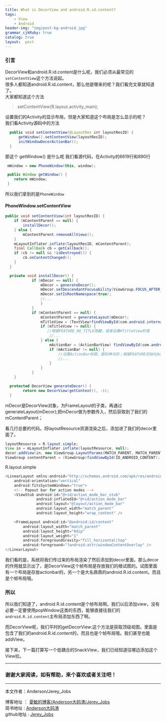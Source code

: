 ```yaml
---
title: What is DecorView and android.R.id.content?
tags:
    - View
    - Android
header-img: "img/post-bg-android.jpg"
grammar_cjkRuby: true
catalog: true
layout:  post
---
```


### 引言
DecorView和android.R.id.content是什么呢，我们必须从最常见的`setContentView`这个方法说起。<br>
很多人都知道android.R.id.content，那么他是哪来的呢？我们看完文章就知道了。<br>
大家都知道这个方法

> setContentView(R.layout.activity_main);

设置我们的Activity的显示布局，但是大家知道这个布局是怎么显示的呢？<br>
我们看Activity源码中的方法

``` java
  public void setContentView(@LayoutRes int layoutResID) {
      getWindow().setContentView(layoutResID);
      initWindowDecorActionBar();
  }
```

那这个 getWindow() 是什么呢 我们看源代码，在Activity的6619行和890行

``` java
 mWindow = new PhoneWindow(this, window);

 public Window getWindow() {
    return mWindow;
 }
```

所以我们拿到的是`PhoneWindow`

#### PhoneWindow.setContentView

``` java
public void setContentView(int layoutResID) {  
    if (mContentParent == null) {  
        installDecor();  
    } else {  
        mContentParent.removeAllViews();  
    }  
    mLayoutInflater.inflate(layoutResID, mContentParent);  
    final Callback cb = getCallback();  
    if (cb != null && !isDestroyed()) {  
        cb.onContentChanged();  
    }  
  }  

  private void installDecor() {  
            if (mDecor == null) {  
                mDecor = generateDecor();  
                mDecor.setDescendantFocusability(ViewGroup.FOCUS_AFTER_DESCENDANTS);  
                mDecor.setIsRootNamespace(true);  
                //...  
                }  
            }  
            if (mContentParent == null) {  
                mContentParent = generateLayout(mDecor);  
                mTitleView = (TextView)findViewById(com.android.internal.R.id.title);  
                if (mTitleView != null) {  
                   //根据FEATURE_NO_TITLE隐藏，或者设置mTitleView的值  
                    //...  
                } else {  
                    mActionBar = (ActionBarView) findViewById(com.android.internal.R.id.action_bar);  
                    if (mActionBar != null) {  
                        //设置ActionBar标题、图标神马的；根据FEATURE初始化Actionbar的一些显示  
                        //...  
                    }  
                }  
            }  
    }

  protected DecorView generateDecor() {  
        return new DecorView(getContext(), -1);  
  }  
```

mDecor是DecorView对象，为FrameLayout的子类，再通过 generateLayout(mDecor);把mDecor做为参数传入，然后获取到了我们的mContentParent；

看几行总要的代码。将layoutResource资源渲染之后，添加进了我们的decor里面了。
``` java
layoutResource = R.layout.simple;
View in = mLayoutInflater.inflate(layoutResource, null);  
decor.addView(in, new ViewGroup.LayoutParams(MATCH_PARENT, MATCH_PARENT));
ViewGroup contentParent = (ViewGroup)findViewById(ID_ANDROID_CONTENT);  
```

R.layout.simple

``` java
<LinearLayout xmlns:android="http://schemas.android.com/apk/res/android"  
    android:orientation="vertical"  
    android:fitsSystemWindows="true">  
    <!-- Popout bar for action modes -->  
    <ViewStub android:id="@+id/action_mode_bar_stub"  
              android:inflatedId="@+id/action_mode_bar"  
              android:layout="@layout/action_mode_bar"  
              android:layout_width="match_parent"  
              android:layout_height="wrap_content" />  

    <FrameLayout android:id="@android:id/content"  
        android:layout_width="match_parent"   
        android:layout_height="0dip"  
        android:layout_weight="1"  
        android:foregroundGravity="fill_horizontal|top"  
        android:foreground="?android:attr/windowContentOverlay" />  
</LinearLayout>
```


我们看的是，系统将我们传过来的布局渲染了然后添加到decor里面。那么decor的作用就显示出了，是DecorView这个帧布局是存放我们的根试图的。试图里面有一个布局是存放actionbar的，另一个是大名鼎鼎的android.R.id.content。而且是个帧布局哦。

### 所以

所以我们知道了，android.R.id.content是个帧布局啊。我们以后添加view，没有必要一定要使用popWindow这类的东西，能够直接往我们的`android.R.id.content`主布局添加东西了啊。

而DecorView呢，我们平时的getDecorView:这个方法是获取顶级视图，里面是包含了我们的android.R.id.content的，而且也是个帧布局哦。我们甚至也能addView。

接下来，下一篇打算写一个低耦合的SnackView，我们已经知道往哪边添加这个View拉。


 ----------

### 谢谢大家阅读，如有帮助，来个喜欢或者关注吧！

 ----------
 本文作者：Anderson/Jerey_Jobs

 博客地址   ： [夏敏的博客/Anderson大码渣/Jerey_Jobs][1] <br>
 简书地址   :  [Anderson大码渣][2] <br>
 github地址 :  [Jerey_Jobs][4]



  [1]: http://jerey.cn/
  [2]: http://www.jianshu.com/users/016a5ba708a0/latest_articles
  [3]: http://blog.csdn.net/jerey_jobs
  [4]: https://github.com/Jerey-Jobs
